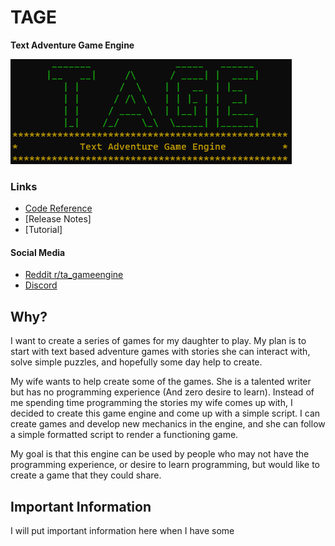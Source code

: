 # TAGE
**Text Adventure Game Engine** 

![Logo](images/Logo.png)
### Links
* [Code Reference](Code-Reference.md)
* [Release Notes]
* [Tutorial]


#### Social Media
* [Reddit r/ta_gameengine](https://www.reddit.com/r/ta_gameengine)
* [Discord](https://discord.gg/PRDU9PdSa9)

## Why?
I want to create a series of games for my daughter to play. My plan is to start with text based adventure games with stories she can interact with, solve simple puzzles, and hopefully some day help to create.

My wife wants to help create some of the games. She is a talented writer but has no programming experience (And zero desire to learn). Instead of me spending time programming the stories my wife comes up with, I decided to create this game engine and come up with a simple script. I can create games and develop new mechanics in the engine, and she can follow a simple formatted script to render a functioning game.

My goal is that this engine can be used by people who may not have the programming experience, or desire to learn programming, but would like to create a game that they could share.

## Important Information
I will put important information here when I have some
